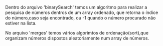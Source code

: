 Dentro do arquivo 'binarySearch' temos um algoritmo para realizar a pesquisa de números dentros de um array ordenado, que retorna o índice do número,caso seja encontrado, ou -1 quando o número procurado não estiver na lista.

No arquivo 'merges' temos vários algorimtos de ordenação(sort),que organizam números dispostos aleatoriamente num array de números.
